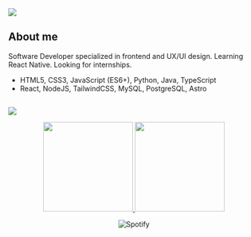 <a href="https://oscarhernandez.vercel.app/">
  <img src="https://github.com/user-attachments/assets/63f8d426-52ae-4b97-a655-73dd974978ac">
</a>

## About me

Software Developer specialized in frontend and UX/UI design. Learning React Native. Looking for internships.

- HTML5, CSS3, JavaScript (ES6+), Python, Java, TypeScript
- React, NodeJS, TailwindCSS, MySQL, PostgreSQL, Astro

##
<div>
<img src="https://github-readme-activity-graph.vercel.app/graph?username=gothsec&theme=material-palenight&bg_color=00000000&point=00000000&hide_border=true&custom_title=last+30+days&area=true">
</div>
<p align="center">
<a href="https://github.com/Gothsec">
  <img height="180em" src="https://github-readme-stats-eight-theta.vercel.app/api?username=Gothsec&show_icons=true&theme=algolia&include_all_commits=true&count_private=true"/>
  <img height="180em" src="https://github-readme-stats-eight-theta.vercel.app/api/top-langs/?username=Gothsec&layout=compact&langs_count=8&theme=algolia"/> </a>
</p>

<div align="center">
  <img src="https://spotify-recently-played-readme.vercel.app/api?user=31x76ixjnp73ocuv2xneztyolk4a&count=1&width=840px" alt="Spotify">
</div>
